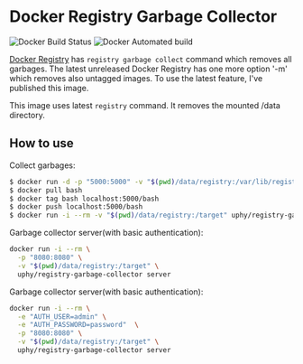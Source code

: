 # Docker Registry Garbage Collector

![Docker Build Status](https://img.shields.io/docker/build/uphy/registry-garbage-collector.svg)
![Docker Automated build](https://img.shields.io/docker/automated/uphy/registry-garbage-collector.svg)

[Docker Registry](https://github.com/docker/distribution) has `registry garbage collect` command which removes all garbages.
The latest unreleased Docker Registry has one more option '-m' which removes also untagged images.
To use the latest feature, I've published this image.

This image uses latest `registry` command.
It removes the mounted /data directory.

## How to use

Collect garbages:

```bash
$ docker run -d -p "5000:5000" -v "$(pwd)/data/registry:/var/lib/registry" registry:2.6
$ docker pull bash
$ docker tag bash localhost:5000/bash
$ docker push localhost:5000/bash
$ docker run -i --rm -v "$(pwd)/data/registry:/target" uphy/registry-garbage-collector
```

Garbage collector server(with basic authentication):

```bash
docker run -i --rm \
  -p "8080:8080" \
  -v "$(pwd)/data/registry:/target" \
  uphy/registry-garbage-collector server
```

Garbage collector server(with basic authentication):

```bash
docker run -i --rm \
  -e "AUTH_USER=admin" \
  -e "AUTH_PASSWORD=password"  \
  -p "8080:8080" \
  -v "$(pwd)/data/registry:/target" \
  uphy/registry-garbage-collector server
```